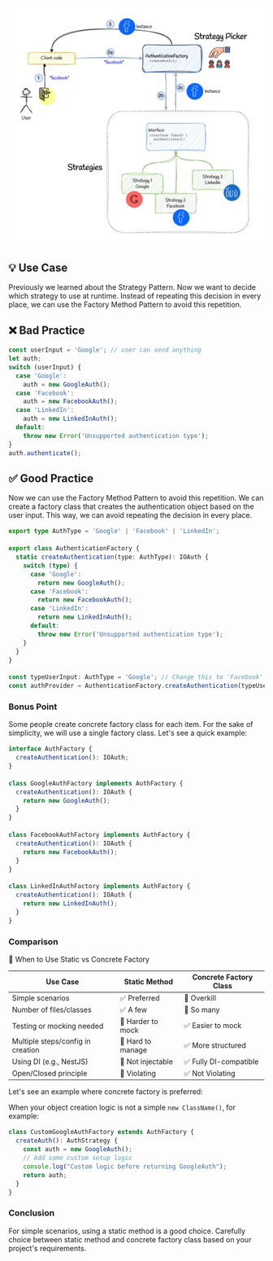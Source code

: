 ![factory-method](../../assets/factory-method.jpg)

## 💡 Use Case

Previously we learned about the Strategy Pattern. Now we want to decide which strategy to use at runtime. Instead of repeating this decision in every place, we can use the Factory Method Pattern to avoid this repetition.

## ❌ Bad Practice

```ts
const userInput = 'Google'; // user can send anything
let auth;
switch (userInput) {
  case 'Google':
    auth = new GoogleAuth();
  case 'Facebook':
    auth = new FacebookAuth();
  case 'LinkedIn':
    auth = new LinkedInAuth();
  default:
    throw new Error('Unsupported authentication type');
}
auth.authenticate();
```

## ✅ Good Practice

Now we can use the Factory Method Pattern to avoid this repetition. We can create a factory class that creates the authentication object based on the user input. This way, we can avoid repeating the decision in every place.

```ts
export type AuthType = 'Google' | 'Facebook' | 'LinkedIn';

export class AuthenticationFactory {
  static createAuthentication(type: AuthType): IOAuth {
    switch (type) {
      case 'Google':
        return new GoogleAuth();
      case 'Facebook':
        return new FacebookAuth();
      case 'LinkedIn':
        return new LinkedInAuth();
      default:
        throw new Error('Unsupported authentication type');
    }
  }
}

const typeUserInput: AuthType = 'Google'; // Change this to 'Facebook' or 'LinkedIn' to test other providers
const authProvider = AuthenticationFactory.createAuthentication(typeUserInput);
```

### Bonus Point

Some people create concrete factory class for each item. For the sake of simplicity, we will use a single factory class. Let's see a quick example:

```ts
interface AuthFactory {
  createAuthentication(): IOAuth;
}

class GoogleAuthFactory implements AuthFactory {
  createAuthentication(): IOAuth {
    return new GoogleAuth();
  }
}

class FacebookAuthFactory implements AuthFactory {
  createAuthentication(): IOAuth {
    return new FacebookAuth();
  }
}

class LinkedInAuthFactory implements AuthFactory {
  createAuthentication(): IOAuth {
    return new LinkedInAuth();
  }
}
```

### Comparison

🤔 When to Use Static vs Concrete Factory

| Use Case                          | Static Method     | Concrete Factory Class |
| --------------------------------- | ----------------- | ---------------------- |
| Simple scenarios                  | ✅ Preferred      | 🚫 Overkill            |
| Number of files/classes           | ✅ A few          | 🚫 So many             |
| Testing or mocking needed         | 🚫 Harder to mock | ✅ Easier to mock      |
| Multiple steps/config in creation | 🚫 Hard to manage | ✅ More structured     |
| Using DI (e.g., NestJS)           | 🚫 Not injectable | ✅ Fully DI-compatible |
| Open/Closed principle             | 🚫 Violating      | ✅ Not Violating       |

Let's see an example where concrete factory is preferred:

When your object creation logic is not a simple `new ClassName()`, for example:

```ts
class CustomGoogleAuthFactory extends AuthFactory {
  createAuth(): AuthStrategy {
    const auth = new GoogleAuth();
    // Add some custom setup logic
    console.log("Custom logic before returning GoogleAuth");
    return auth;
  }
}
```

### Conclusion

For simple scenarios, using a static method is a good choice. Carefully choice between static method and concrete factory class based on your project's requirements.
